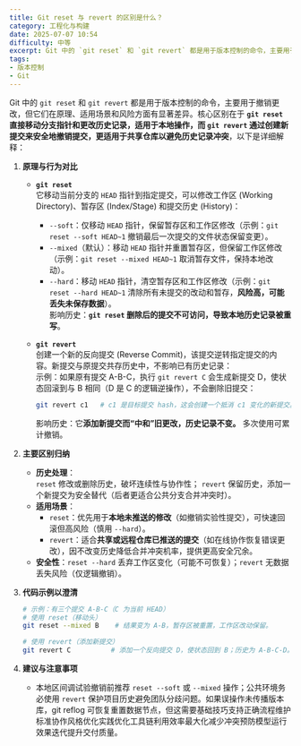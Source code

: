 ```yaml
---
title: Git reset 与 revert 的区别是什么？
category: 工程化与构建
date: 2025-07-07 10:54
difficulty: 中等
excerpt: Git 中的 `git reset` 和 `git revert` 都是用于版本控制的命令，主要用于撤销更改。它们在原理、适用场景和风险方面有显著差异。
tags:
- 版本控制
- Git
---
```

Git 中的 `git reset` 和 `git revert` 都是用于版本控制的命令，主要用于撤销更改，但它们在原理、适用场景和风险方面有显著差异。核心区别在于 **`git reset` 直接移动分支指针和更改历史记录，适用于本地操作，而 `git revert` 通过创建新提交来安全地撤销提交，更适用于共享仓库以避免历史记录冲突**，以下是详细解释：

1.  **原理与行为对比**  
    - **`git reset`**  
      它移动当前分支的 `HEAD` 指针到指定提交，可以修改工作区 (Working Directory)、暂存区 (Index/Stage) 和提交历史 (History)：  
      - `--soft`：仅移动 `HEAD` 指针，保留暂存区和工作区修改（示例：`git reset --soft HEAD~1` 撤销最后一次提交的文件状态保留变更）。  
      - `--mixed`（默认）：移动 `HEAD` 指针并重置暂存区，但保留工作区修改（示例：`git reset --mixed HEAD~1` 取消暂存文件，保持本地改动）。  
      - `--hard`：移动 `HEAD` 指针，清空暂存区和工作区修改（示例：`git reset --hard HEAD~1` 清除所有未提交的改动和暂存，**风险高，可能丢失未保存数据**）。  
      影响历史：**`git reset` 删除后的提交不可访问，导致本地历史记录被重写**。

    - **`git revert`**  
      创建一个新的反向提交 (Reverse Commit)，该提交逆转指定提交的内容。新提交与原提交共存历史中，不影响已有历史记录：  
      示例：如果原有提交 A-B-C，执行 `git revert C` 会生成新提交 D，使状态回滚到与 B 相同（D 是 C 的逻辑逆操作），不会删除旧提交：  
      ```bash
      git revert c1   # c1 是目标提交 hash，这会创建一个抵消 c1 变化的新提交。
      ```
      影响历史：它**添加新提交而“中和”旧更改，历史记录不变。** 多次使用可累计撤销。

2.  **主要区别归纳**  
    - **历史处理**：  
      `reset` 修改或删除历史，破坏连续性与协作性； `revert` 保留历史，添加一个新提交为安全替代（后者更适合公共分支合并冲突时）。  
    - **适用场景**：  
      - `reset`：优先用于**本地未推送的修改**（如撤销实验性提交），可快速回滚但高风险（慎用 `--hard`）。  
      - `revert`：适合**共享或远程仓库已推送的提交**（如在线协作恢复错误更改），因不改变历史降低合并冲突机率，提供更高安全冗余。  
    - **安全性**：`reset --hard` 丢弃工作区变化（可能不可恢复）；`revert` 无数据丢失风险（仅逻辑撤销）。

3.  **代码示例以澄清**  
    ```bash
    # 示例：有三个提交 A-B-C（C 为当前 HEAD）
    # 使用 reset（移动头）
    git reset --mixed B    # 结果变为 A-B，暂存区被重置，工作区改动保留。
    
    # 使用 revert（添加新提交）
    git revert C          # 添加一个反向提交 D，使状态回到 B；历史为 A-B-C-D。
    ```

4.  **建议与注意事项**  
    - 本地区间调试验撤销前推荐 `reset --soft` 或 `--mixed` 操作；公共环境务必使用 `revert` 保护项目历史避免团队分歧问题。如果误操作未传播版本库，git reflog 可恢复重置数据节点，但这需要基础技巧支持正确流程维护标准协作风格优化实践优化工具链利用效率最大化减少冲突预防模型运行效果迭代提升交付质量。
